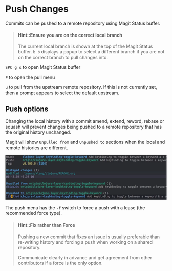 # Push Changes
Commits can be pushed to a remote repository using Magit Status buffer.

> #### Hint::Ensure you are on the correct local branch
> The current local branch is shown at the top of the Magit Status buffer.
> `b b` displays a popup to select a different branch if you are not on the correct branch to pull changes into.

`SPC g s` to open Magit Status buffer

`P` to open the pull menu

`u` to pull from the upstream remote repository.  If this is not currently set, then a prompt appears to select the default upstream.


## Push options
Changing the local history with a commit amend, extend, reword, rebase or squash will prevent changes being pushed to a remote repository that has the original history unchanged.

Magit will show `Unpulled from` and `Unpushed to` sections when the local and remote histories are different.

![Spacemacs Magit Push - changed histories](/images/spacemacs-magit-push-changed-history.png)

The push menu has the `-f` switch to force a push with a lease (the recommended force type).

> #### Hint::Fix rather than Force
> Pushing a new commit that fixes an issue is usually preferable than re-writing history and forcing a push when working on a shared repository.
>
> Communicate clearly in advance and get agreement from other contributors if a force is the only option.



